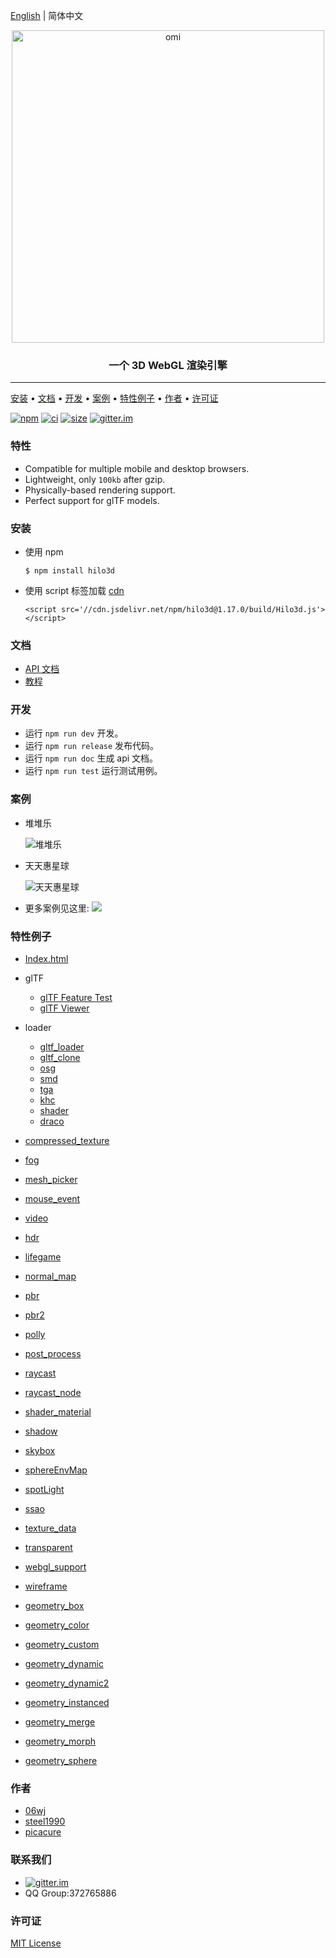 [English](./README.md) | 简体中文

<p align="center"><img src="https://gw.alicdn.com/tfs/TB1znqbquT2gK0jSZFvXXXnFXXa-569-143.svg" alt="omi" width="500"/></p>
<h3 align="center">一个 3D WebGL 渲染引擎</h3>

---
[安装](#安装) • [文档](#文档) • [开发](#开发) • [案例](#案例) • [特性例子](#特性例子) • [作者](#作者) • [许可证](#许可证)

[![npm][npm-image]][npm-url] [![ci][ci-image]][ci-url] [![size][size-image]][cdn-url] [![gitter.im][gitter-image]][gitter-url]

### 特性
* Compatible for multiple mobile and desktop browsers.
* Lightweight, only `100kb` after gzip.
* Physically-based rendering support.
* Perfect support for glTF models.

### 安装
* 使用 npm

    ```
    $ npm install hilo3d
    ```
* 使用 script 标签加载 [cdn][cdn-url]

    ```
   <script src='//cdn.jsdelivr.net/npm/hilo3d@1.17.0/build/Hilo3d.js'></script>
    ```

### 文档
* [API 文档](https://hilo3d.js.org/docs/index.html)
* [教程](https://github.com/hiloteam/article/issues?q=is%3Aissue+is%3Aopen+label%3AHilo3d)

### 开发
* 运行 `npm run dev` 开发。
* 运行 `npm run release` 发布代码。
* 运行 `npm run doc` 生成 api 文档。
* 运行 `npm run test` 运行测试用例。

### 案例
* 堆堆乐
  
  ![堆堆乐](https://raw.githubusercontent.com/06wj/06wj.github.com/master/images/hilo3d/ddl.gif)

* 天天惠星球

  ![天天惠星球](https://raw.githubusercontent.com/06wj/06wj.github.com/master/images/hilo3d/tthxq.gif)

* 更多案例见这里: 
  [![](https://gw.alicdn.com/tfs/TB1rngb0pT7gK0jSZFpXXaTkpXa-2048-1009.jpg)](https://seinjs.com/cn/production)


### 特性例子 

  * [Index.html](https://hilo3d.js.org/docs/index.html)
  * glTF
    * [glTF Feature Test](https://cx20.github.io/gltf-test/?engines=Hilo3d)
    * [glTF Viewer](https://hilo3d.js.org/examples/glTFViewer/index.html)

  * loader
    * [gltf_loader](https://hilo3d.js.org/examples/loader/glTF_loader.html)
    * [gltf_clone](https://hilo3d.js.org/examples/loader/glTF_clone.html)
    * [osg](https://hilo3d.js.org/examples/loader/osg/osg_loader.html)
    * [smd](https://hilo3d.js.org/examples/loader/smd/smd_loader.html)
    * [tga](https://hilo3d.js.org/examples/loader/tga/tga_loader.html)
    * [khc](https://hilo3d.js.org/examples/loader/khc/khc.html)
    * [shader](https://hilo3d.js.org/examples/loader/shader/shader_loader.html)
    * [draco](https://hilo3d.js.org/examples/loader/draco/draco_loader.html)
  * [compressed_texture](https://hilo3d.js.org/examples/compressed_texture.html)
  * [fog](https://hilo3d.js.org/examples/fog.html)
  * [mesh_picker](https://hilo3d.js.org/examples/mesh_picker.html)
  * [mouse_event](https://hilo3d.js.org/examples/mouse_event.html)
  * [video](https://hilo3d.js.org/examples/video.html)
  * [hdr](https://hilo3d.js.org/examples/hdr.html)
  * [lifegame](https://hilo3d.js.org/examples/lifegame.html)
  * [normal_map](https://hilo3d.js.org/examples/normal_map.html)
  * [pbr](https://hilo3d.js.org/examples/pbr.html)
  * [pbr2](https://hilo3d.js.org/examples/pbr2.html)
  * [polly](https://hilo3d.js.org/examples/polly.html)
  * [post_process](https://hilo3d.js.org/examples/post_process.html)
  * [raycast](https://hilo3d.js.org/examples/raycast.html)
  * [raycast_node](https://hilo3d.js.org/examples/raycast_node.html)
  * [shader_material](https://hilo3d.js.org/examples/shader_material.html)
  * [shadow](https://hilo3d.js.org/examples/shadow.html)
  * [skybox](https://hilo3d.js.org/examples/skybox.html)
  * [sphereEnvMap](https://hilo3d.js.org/examples/sphereEnvMap.html)
  * [spotLight](https://hilo3d.js.org/examples/spotLight.html)
  * [ssao](https://hilo3d.js.org/examples/ssao.html)
  * [texture_data](https://hilo3d.js.org/examples/texture_data.html)
  * [transparent](https://hilo3d.js.org/examples/transparent.html)
  * [webgl_support](https://hilo3d.js.org/examples/webgl_support.html)
  * [wireframe](https://hilo3d.js.org/examples/wireframe.html)
  * [geometry_box](https://hilo3d.js.org/examples/geometry_box.html)
  * [geometry_color](https://hilo3d.js.org/examples/geometry_color.html)
  * [geometry_custom](https://hilo3d.js.org/examples/geometry_custom.html)
  * [geometry_dynamic](https://hilo3d.js.org/examples/geometry_dynamic.html)
  * [geometry_dynamic2](https://hilo3d.js.org/examples/geometry_dynamic2.html)
  * [geometry_instanced](https://hilo3d.js.org/examples/geometry_instanced.html)
  * [geometry_merge](https://hilo3d.js.org/examples/geometry_merge.html)
  * [geometry_morph](https://hilo3d.js.org/examples/geometry_morph.html)
  * [geometry_sphere](https://hilo3d.js.org/examples/geometry_sphere.html)



### 作者

 * [06wj](https://github.com/06wj)
 * [steel1990](https://github.com/steel1990)
 * [picacure](https://github.com/picacure)

### 联系我们
  * [![gitter.im][gitter-image]][gitter-url]
  * QQ Group:372765886

### 许可证

[MIT License](http://en.wikipedia.org/wiki/MIT_License)

[gitter-image]: https://img.shields.io/badge/GITTER-join%20chat-green.svg?style=flat-square
[gitter-url]: https://gitter.im/hiloteam/Hilo3d?utm_source=badge&utm_medium=badge&utm_campaign=pr-badge&utm_content=badge
[npm-image]: https://img.shields.io/npm/v/hilo3d.svg?style=flat-square
[npm-url]: https://www.npmjs.com/package/hilo3d
[size-image]:https://img.badgesize.io/hiloteam/hilo3d/master/build/Hilo3d.js.svg?compression=gzip&style=flat-square
[ci-url]:https://github.com/hiloteam/Hilo3d/actions?query=workflow%3A%22npm+test%22+branch%3Adev
[ci-image]:https://img.shields.io/github/workflow/status/hiloteam/Hilo3d/npm%20test?style=flat-square
[cdn-url]: https://cdn.jsdelivr.net/npm/hilo3d@1.17.0/build/Hilo3d.js
